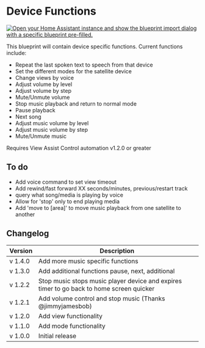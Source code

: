# Device Functions

[![Open your Home Assistant instance and show the blueprint import dialog with a specific blueprint pre-filled.](https://my.home-assistant.io/badges/blueprint_import.svg)](https://my.home-assistant.io/redirect/blueprint_import/?blueprint_url=https%3A%2F%2Fraw.githubusercontent.com%2Fdinki%2FView-Assist%2Fmain%2FView_Assist_custom_sentences%2FDevice_Functions%2Fblueprint-devicefunctions.yaml)

This blueprint will contain device specific functions.  Current functions include:

* Repeat the last spoken text to speech from that device
* Set the different modes for the satellite device
* Change views by voice
* Adjust volume by level
* Adjust volume by step
* Mute/Unmute volume
* Stop music playback and return to normal mode
* Pause playback
* Next song
* Adjust music volume by level
* Adjust music volume by step
* Mute/Unmute music

Requires View Assist Control automation v1.2.0 or greater

## To do

* Add voice command to set view timeout
* Add rewind/fast forward XX seconds/minutes, previous/restart track
* query what song/media is playing by voice
* Allow for 'stop' only to end playing media
* Add 'move to [area]' to move music playback from one satellite to another


## Changelog

| Version | Description |
| ------- | ----------- |
| v 1.4.0 | Add more music specific functions |
| v 1.3.0 | Add additional functions pause, next, additional |
| v 1.2.2 | Stop music stops music player device and expires timer to go back to home screen quicker |
| v 1.2.1 | Add volume control and stop music (Thanks @jimmyjamesbob) |
| v 1.2.0 | Add view functionality |
| v 1.1.0 | Add mode functionality |
| v 1.0.0 | Initial release |
